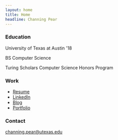 ```yaml
---
layout: home
title: Home
headline: Channing Pear
---
```

### Education
University of Texas at Austin '18

BS Computer Science

Turing Scholars Computer Science Honors Program

### Work
* [Resume]({{site.base_url}}/assets/resume.pdf)
* [LinkedIn](https://www.linkedin.com/pub/channing-pear/96/954/236)
* [Blog]({{site.base_url}}/blog)
* [Portfolio]({{site.base_url}}/portfolio)

### Contact
[channing.pear@utexas.edu](mailto:channing.pear@utexas.edu)
